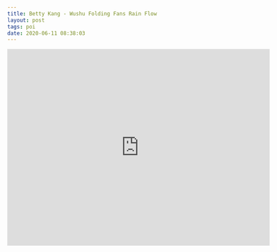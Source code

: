 ```yaml
---
title: Betty Kang - Wushu Folding Fans Rain Flow
layout: post
tags: poi
date: 2020-06-11 08:38:03
---
```

<iframe width="603" height="452" src="https://www.youtube.com/embed/9U2TqYhRuXE" frameborder="0" allowfullscreen="true"></iframe>
